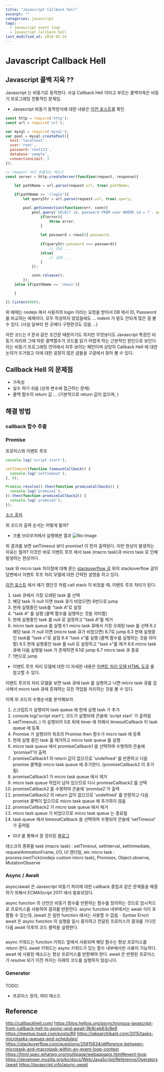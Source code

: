```yaml
---
title: "Javascript Callback hell"
excerpt: ""
categories: javascript
tags:
  - javascript event loop
  - javascript Callback hell
last_modified_at: 2018-02-24
---
```


# Javascript Callback Hell

## Javascript 콜백 지옥 ??
Javascript 는 비동기로 동작한다. 사실 Callback Hell 이라고 부르는 콜백지옥은 비동기 프로그래밍 전통적인 문제임.
- Javascript 비동기 동작방식에 대한 내용은 [이전 포스트](https://kimkoungho.github.io/javascript/javascript-event-loop/)를 확인


```Javascript
const http = require('http');
const url = require('url');

var mysql = require('mysql');
var pool = mysql.createPool({
  host:'localhost',
  user:'root',
  password:'root123',
  database:'sample',
  connectionLimit: 3
});

// request 마다 호출되는 메소드 
const server = http.createServer(function(request, response){
    
    let pathName = url.parse(request.url, true).pathName;

    if(pathName == '/login'){
        let queryStr = url.parse(request.url, true).query;

        pool.getConnection(function(err, conn){
            pool.query(`SELECT id, password FROM user WHERE id = ?`. queryStr.id, function(error, rows, fields){
                if(error){
                    throw error;
                }
    
                let password = rows[0].password;
                
                if(queryStr.password === password){
                    // 성공 ...
                }else{
                    // 실패 ...
                }
            });

            conn.release();
        });
    }else if(pathName == '/main'){

    }

}).listen(8000);
```
위 예제는 nodejs 에서 사용자의 login 이라는 요청을 받아서 DB 에서 ID, Password 를 비교하는 예제이다.
모두 작성하지 않았음에도 ... indent 가 말도 안되게 많은 걸 볼 수 있다. 
(사실 일부러 한 곳에다 구현한것도 있음 ...)

이런 코드는 if 문과 같은 조건문 때문이기도 하지만 무엇보다도 Javascript 특징인 비동기 처리와 그에 따른 콜백함수가 코드를 읽기 어렵게 하는 근본적인 원인으로 보인다.
이는 비동기 프로그래밍 언어에서 자주 보이는 패턴이며 상당히 Callback Hell 에 대한 논의가 뜨거웠고 이에 대한 굉장히 많은 글들을 구글에서 찾아 볼 수 있다.


## Callback Hell 의 문제점 
- 가독성 
- 실수 하기 쉬움 (상위 변수에 접근하는 문제)
- 콜백 함수의 return 값 ... (기본적으로 return 값이 없으며, )


## 해결 방법


### callback 함수 추출 


### Promise

프로미스와 이벤트 루프
```Javascript
console.log('script start');

setTimeout(function timeoutCallback() {
  console.log('setTimeout');
}, 0);

Promise.resolve().then(function promiseCallback1() {
  console.log('promise1');
}).then(function promiseCallback2() {
  console.log('promise2');
});
```
[소스 출처](https://jakearchibald.com/2015/tasks-microtasks-queues-and-schedules/)

위 코드의 출력 순서는 어떻게 될까?
- 크롬 브라우저에서 실행해본 결과 
![No Image](/assets/images/posts/20190217/promise1.jpg)

위 결과를 보면 setTimeout 보다 promise1 이 먼저 출력된다. 이런 현상이 발생하는 이유는 뭘까?
이것은 바로 이벤트 루프 에서 task (macro task)과 micro task 로 인해 발생하는 현상이다.

task 와 micro task 차이점에 대해 묻는 [stackoverflow 글](https://stackoverflow.com/questions/25915634/difference-between-microtask-and-macrotask-within-an-event-loop-context)
위의 stackoverflow 글의 답변에서 이벤트 루프 처리 모델에 대한 간략한 설명을 하고 있다.

[이전 포스트](https://kimkoungho.github.io/javascript/javascript-event-loop/) 에서 얘기 했던것 처럼 call stack 이 비었을 때, 이벤트 루프 처리가 된다.
1. task 큐에서 가장 오래된 task 를 선택
2. 해당 task 가 null 이면 (task 큐가 비었으면) 6번으로 jump 
3. 현재 실행중인 task를 "task A"로 설정
4. "task A" 를 실행 (콜백 함수를 실행하는 것을 의미함)
5. 현재 실행중인 task 를 null 로 설정하고 "task A"를 제거 
6. micro task queue 를 실행 
  6.1 micro task 큐에서 가장 오래된 task 를 선택
  6.2 해당 task 가 null 이면 (micro task 큐가 비었으면) 6.7로 jump
  6.3 현재 실행중인 task를 "task x"로 설정
  6.4 "task x"를 실행 (콜백 함수를 실행하는 것을 의미함)
  6.5 현재 실행중인 task 를 null 로 설정하고 "task x"를 제거 
  6.6 micro task 큐에 다음 실행될 task 가 존재하면 6.1로 jump
  6.7 micro task 큐 종료 
7. 1번으로 jump

- 이벤트 루프 처리 모델에 대한 더 자세한 내용은 [이벤트 처리 모델 HTML 도큐](https://html.spec.whatwg.org/multipage/webappapis.html#event-loop) 를 참고할 수 있다. 

이벤트 루프의 처리 모델을 보면 task 큐에 task 를 실행하고 나면 micro task 큐를 검사해서 micro task 큐에 존재하는 모든 작업을 처리하는 것을 볼 수 있다.

이제 위 코드의 수행순서를 분석해보자.
1. 스크립트가 실행되어 task queue 에 현재 실행 task 가 추가 
2. console.log('script start'); 코드가 실행되에 콘솔에 'script start' 가 출력됨
3. setTimeout(..) 이 실행되어 0초 뒤에 timer 에 의해서 timeoutCallback 이 task queue 에 등록
4. Promise 가 실행되어 최초의 Promise then 함수가 micro task 에 등록
5. 현재 실행 중인 task 를 제거하고 micro task queue 를 실행
6. micro task queue 에서 promiseCallback1 을 선택하여 수행하여 콘솔에 'promise1'이 출력
7. promiseCallback1 의 return 값이 없으므로 'undefined' 를 반환하고 다음 promise 콜백을 micro task queue 에 추가한다. (promiseCallback2 이 추가됨)
8. promiseCallback1 가 micro task queue 에서 제거
9. micro task queue 작업이 남아 있으므로 다시 promiseCallback2 를 선택
10. promiseCallback2 를 수행하여 콘솔에 'promise2'가 출력
11. promiseCallback2 의 return 값이 없으므로 'undefined' 를 반환하고 다음 promise 콜백이 없으므로 micro task queue 에 추가하지 않음
12. promiseCallback2 가 micro task queue 에서 제거
13. micro task queue 가 비었으므로 micro task queue 는 종료됨
14. task queue 에서 timeoutCallback 을 선택하여 수행되어 콘솔에 'setTimeout' 가 출력됨 

- GUI 를 통해서 잘 정리된 [블로그](https://jakearchibald.com/2015/tasks-microtasks-queues-and-schedules/)

태스크의 종류들
task (macro task) : setTimeout, setInterval, setImmediate, requestAnimationFrame, I/O, UI 랜더링, etc
micro task : process.nextTick(nodejs custom micro task), Promises, Object.observe, MutationObserve

### Async / Await
async/await 은 Javascript 비동기 처리에 대한 callback 중첩과 같은 문제들을 해결하기 위해서 ECMAScript 2017 에서 발표되었다. 

async function 의 선언은 비동기 함수를 반환하는 함수를 정의하는 것으로 암시적으로 프로미스를 사용하여 결과를 반환한다. 
async function 내부에서는 await 식이 포함될 수 있는데, (await 은 일반 function 에서는 사용할 수 없음 - Syntax Error)
await 은 async function 의 실행을 일시 중지하고 전달된 프로미스의 결과를 기다린 다음 
await 이후의 코드 블럭을 실행한다. 


```Javascript

```





async 키워드는 function 키워드 앞에서 사용되며 해당 함수는 항상 프로미스를 return 한다.
await 키워드는 async 키워드가 있는 함수 내부에서만 사용이 가능하다.
await 에 사용된 메소드는 항상 프로미스를 반환해야 한다.
await 은 반환된 프로미스가 resolve 되기 이전 까지는 아래의 코드를 실행하지 않습니다.







### Generator 


### 


TODO: 
- 프로미스 정의, 여러 메소드 

## Reference
<http://callbackhell.com/>
<https://blog.hellojs.org/asynchronous-javascript-from-callback-hell-to-async-and-await-9b9ceb63c8e8>
<https://meetup.toast.com/posts/89>
<https://jakearchibald.com/2015/tasks-microtasks-queues-and-schedules/>
<https://stackoverflow.com/questions/25915634/difference-between-microtask-and-macrotask-within-an-event-loop-context>
<https://html.spec.whatwg.org/multipage/webappapis.html#event-loop>
<https://developer.mozilla.org/ko/docs/Web/JavaScript/Reference/Operators/await>
<https://javascript.info/async-await>
